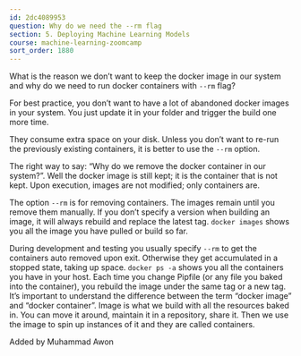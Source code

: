 ```yaml
---
id: 2dc4089953
question: Why do we need the --rm flag
section: 5. Deploying Machine Learning Models
course: machine-learning-zoomcamp
sort_order: 1880
---
```


What is the reason we don’t want to keep the docker image in our system and why do we need to run docker containers with `--rm` flag?

For best practice, you don’t want to have a lot of abandoned docker images in your system. You just update it in your folder and trigger the build one more time.

They consume extra space on your disk. Unless you don’t want to re-run the previously existing containers, it is better to use the `--rm` option.

The right way to say: “Why do we remove the docker container in our system?”. Well the docker image is still kept; it is the container that is not kept. Upon execution, images are not modified; only containers are.

The option `--rm` is for removing containers. The images remain until you remove them manually. If you don’t specify a version when building an image, it will always rebuild and replace the latest tag. `docker images` shows you all the image you have pulled or build so far.

During development and testing you usually specify `--rm` to get the containers auto removed upon exit. Otherwise they get accumulated in a stopped state, taking up space. `docker ps -a` shows you all the containers you have in your host. Each time you change Pipfile (or any file you baked into the container), you rebuild the image under the same tag or a new tag. It’s important to understand the difference between the term “docker image” and “docker container”. Image is what we build with all the resources baked in. You can move it around, maintain it in a repository, share it. Then we use the image to spin up instances of it and they are called containers.

Added by Muhammad Awon

